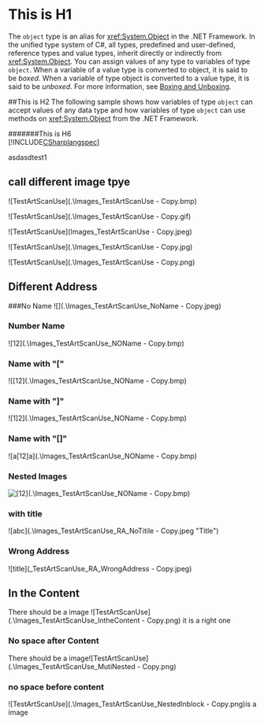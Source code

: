  # This is H1
The  `object` type is an alias for <xref:System.Object> in the .NET Framework. In the unified type system of C#, all types, predefined and user-defined, reference types and value types, inherit directly or indirectly from <xref:System.Object>. You can assign values of any type to variables of type `object`. When a variable of a value type is converted to object, it is said to be *boxed*. When a variable of type object is converted to a value type, it is said to be *unboxed*. For more information, see [Boxing and Unboxing](../../../csharp/programming-guide/types/boxing-and-unboxing.md).  
  
##This is H2
 The following sample shows how variables of type `object` can accept values of any data type and how variables of type `object` can use methods on <xref:System.Object> from the .NET Framework.  
  
#######This is H6  
 [!INCLUDE[CSharplangspec](~/includes/csharplangspec-md.md)]  
 
asdasdtest1

## call different image tpye

![TestArtScanUse](.\Images\_TestArtScanUse - Copy.bmp)

![TestArtScanUse](.\Images\_TestArtScanUse - Copy.gif)

![TestArtScanUse](Images\_TestArtScanUse - Copy.jpeg)

![TestArtScanUse](.\Images\_TestArtScanUse - Copy.jpg)

![TestArtScanUse](.\Images\_TestArtScanUse - Copy.png)

## Different Address
###No Name
![](.\Images\_TestArtScanUse_NoName - Copy.jpeg)

### Number Name
![12](.\Images\_TestArtScanUse_NOName - Copy.bmp)

### Name with "["
![[12](.\Images\_TestArtScanUse_NOName - Copy.bmp)

### Name with "]"
![1]2](.\Images\_TestArtScanUse_NOName - Copy.bmp)

### Name with "[]"
![a[12]a](.\Images\_TestArtScanUse_NOName - Copy.bmp)

### Nested Images
![[12](.\Images\_TestArtScanUse_NOName - Copy.bmp)](.\Images\Hydrangeas.jpg)

### with title
![abc](.\Images\_TestArtScanUse_RA_NoTitile - Copy.jpeg  "Title")

### Wrong Address
![title](_TestArtScanUse_RA_WrongAddress - Copy.jpeg)


## In the Content
There should be a image ![TestArtScanUse](.\Images\_TestArtScanUse_IntheContent - Copy.png) it is a right one

### No space after Content
There should be a image![TestArtScanUse](.\Images\_TestArtScanUse_MutiNested - Copy.png)

### no space before content 

![TestArtScanUse](.\Images\_TestArtScanUse_NestedInblock - Copy.png)is a image

